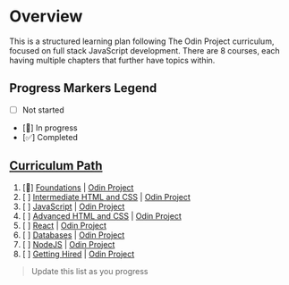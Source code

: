 # Overview

This is a structured learning plan following The Odin Project curriculum, focused on full stack JavaScript development. There are 8 courses, each having multiple chapters that further have topics within.

## Progress Markers Legend
- [ ] Not started
- [🔄] In progress
- [✅] Completed

## [Curriculum Path](https://www.theodinproject.com/paths)

01. [🔄] [Foundations](./01_foundations.md) | [Odin Project](https://www.theodinproject.com/paths/foundations/courses/foundations)
02. [ ] [Intermediate HTML and CSS](./02_intermediate_html_css.md) | [Odin Project](https://www.theodinproject.com/paths/full-stack-javascript/courses/intermediate-html-and-css)
03. [ ] [JavaScript](./03_javascript.md) | [Odin Project](https://www.theodinproject.com/paths/full-stack-javascript/courses/javascript)
04. [ ] [Advanced HTML and CSS](./04_advanced_html_css.md) | [Odin Project](https://www.theodinproject.com/paths/full-stack-javascript/courses/advanced-html-and-css)
05. [ ] [React](./05_react.md) | [Odin Project](https://www.theodinproject.com/paths/full-stack-javascript/courses/react)
06. [ ] [Databases](./06_databases.md) | [Odin Project](https://www.theodinproject.com/paths/full-stack-javascript/courses/databases)
07. [ ] [NodeJS](./07_nodejs.md) | [Odin Project](https://www.theodinproject.com/paths/full-stack-javascript/courses/nodejs)
08. [ ] [Getting Hired](./08_getting_hired.md) | [Odin Project](https://www.theodinproject.com/paths/full-stack-javascript/courses/getting-hired)

> Update this list as you progress

